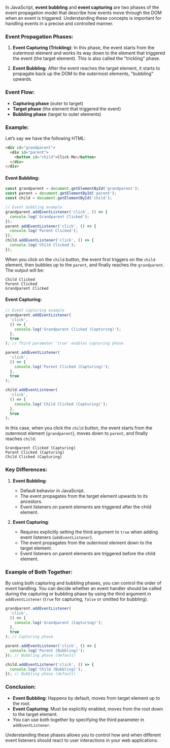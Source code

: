 In JavaScript, **event bubbling** and **event capturing** are two phases of the event propagation model that describe how events move through the DOM when an event is triggered. Understanding these concepts is important for handling events in a precise and controlled manner.

### Event Propagation Phases:

1. **Event Capturing (Trickling)**:
   In this phase, the event starts from the outermost element and works its way down to the element that triggered the event (the target element). This is also called the "trickling" phase.

2. **Event Bubbling**:
   After the event reaches the target element, it starts to propagate back up the DOM to the outermost elements, "bubbling" upwards.

### Event Flow:

- **Capturing phase** (outer to target)
- **Target phase** (the element that triggered the event)
- **Bubbling phase** (target to outer elements)

### Example:

Let’s say we have the following HTML:

```html
<div id="grandparent">
  <div id="parent">
    <button id="child">Click Me</button>
  </div>
</div>
```

#### Event Bubbling:

```javascript
const grandparent = document.getElementById('grandparent');
const parent = document.getElementById('parent');
const child = document.getElementById('child');

// Event bubbling example
grandparent.addEventListener('click', () => {
  console.log('Grandparent Clicked');
});
parent.addEventListener('click', () => {
  console.log('Parent Clicked');
});
child.addEventListener('click', () => {
  console.log('Child Clicked');
});
```

When you click on the `child` button, the event first triggers on the `child` element, then bubbles up to the `parent`, and finally reaches the `grandparent`. The output will be:

```
Child Clicked
Parent Clicked
Grandparent Clicked
```

#### Event Capturing:

```javascript
// Event capturing example
grandparent.addEventListener(
  'click',
  () => {
    console.log('Grandparent Clicked (Capturing)');
  },
  true
); // Third parameter 'true' enables capturing phase

parent.addEventListener(
  'click',
  () => {
    console.log('Parent Clicked (Capturing)');
  },
  true
);

child.addEventListener(
  'click',
  () => {
    console.log('Child Clicked (Capturing)');
  },
  true
);
```

In this case, when you click the `child` button, the event starts from the outermost element (`grandparent`), moves down to `parent`, and finally reaches `child`:

```
Grandparent Clicked (Capturing)
Parent Clicked (Capturing)
Child Clicked (Capturing)
```

### Key Differences:

1. **Event Bubbling**:

   - Default behavior in JavaScript.
   - The event propagates from the target element upwards to its ancestors.
   - Event listeners on parent elements are triggered after the child element.

2. **Event Capturing**:
   - Requires explicitly setting the third argument to `true` when adding event listeners (`addEventListener`).
   - The event propagates from the outermost element down to the target element.
   - Event listeners on parent elements are triggered before the child element.

### Example of Both Together:

By using both capturing and bubbling phases, you can control the order of event handling. You can decide whether an event handler should be called during the capturing or bubbling phase by using the third argument in `addEventListener` (`true` for capturing, `false` or omitted for bubbling).

```javascript
grandparent.addEventListener(
  'click',
  () => {
    console.log('Grandparent (Capturing)');
  },
  true
); // Capturing phase

parent.addEventListener('click', () => {
  console.log('Parent (Bubbling)');
}); // Bubbling phase (default)

child.addEventListener('click', () => {
  console.log('Child (Bubbling)');
}); // Bubbling phase (default)
```

### Conclusion:

- **Event Bubbling**: Happens by default, moves from target element up to the root.
- **Event Capturing**: Must be explicitly enabled, moves from the root down to the target element.
- You can use both together by specifying the third parameter in `addEventListener`.

Understanding these phases allows you to control how and when different event listeners should react to user interactions in your web applications.
